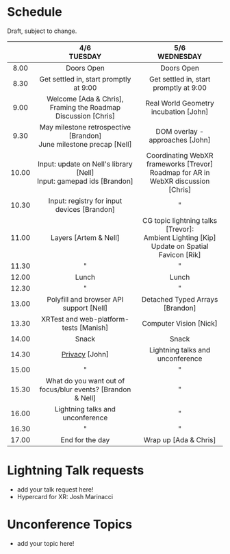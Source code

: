 # Schedule

Draft, subject to change.

|       |                       4/6 <br /> TUESDAY                                  |                       5/6 <br /> WEDNESDAY                   |
|:-----:|:-------------------------------------------------------------------------:|:-------------------------------------------------------------:|
|  8.00 | Doors Open                                                                | Doors Open                                                    |
|  8.30 | Get settled in, start promptly at 9:00                                    | Get settled in, start promptly at 9:00                        |
|  9.00 | Welcome [Ada & Chris],<br />Framing the Roadmap Discussion [Chris]        | Real World Geometry incubation [John]                         |
|  9.30 | May milestone retrospective [Brandon]<br />June milestone precap [Nell]   | DOM overlay - approaches [John]                            |
| 10.00 | Input: update on Nell's library [Nell]<br />Input: gamepad ids [Brandon]  | Coordinating WebXR frameworks [Trevor]<br />Roadmap for AR in WebXR discussion [Chris]                    |
| 10.30 | Input: registry for input devices [Brandon]                               | " |
| 11.00 | Layers [Artem & Nell]                                                     | CG topic lightning talks [Trevor]:<br />Ambient Lighting [Kip]<br />Update on Spatial Favicon [Rik] |
| 11.30 |    "                                                                      |  "  |
| 12.00 | Lunch                                                                     | Lunch                                                         |
| 12.30 |    "                                                                      |  "                                                          |
| 13.00 | Polyfill and browser API support [Nell]                                   | Detached Typed Arrays [Brandon]                               |
| 13.30 | XRTest and web-platform-tests [Manish]                                    | Computer Vision [Nick]                                        |
| 14.00 | Snack                                                                     | Snack                                                         |
| 14.30 | [Privacy](https://github.com/immersive-web/webxr/pull/638/files?short_path=472fbcc#diff-472fbcc4786b1b90047b02fd8e7bdc17) [John]                                                            | Lightning talks and unconference                              |
| 15.00 |    "                                                                      |              "                                                |
| 15.30 | What do you want out of focus/blur events? [Brandon & Nell]               |              "                                                |
| 16.00 | Lightning talks and unconference                                          |              "                                                |
| 16.30 |    "                                                                      |              "                                                |
| 17.00 | End for the day                                                           | Wrap up [Ada & Chris]                                         |
                                                                                    

# Lightning Talk requests
  * add your talk request here!
  * Hypercard for XR: Josh Marinacci

# Unconference Topics
  * add your topic here!
